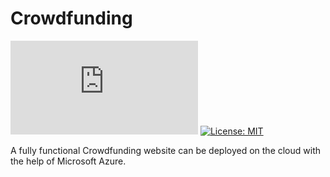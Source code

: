 # Crowdfunding
![Crowdfunding cover image](https://github.com/NikitasMaragkos/Crowdfunding/blob/main/Regeneration-Microsoft.pdf?raw=true)
[![License: MIT](https://img.shields.io/badge/License-MIT-yellow.svg)](https://opensource.org/licenses/MIT "MIT License")

A fully functional Crowdfunding website can be deployed on the cloud with the help of Microsoft Azure.
